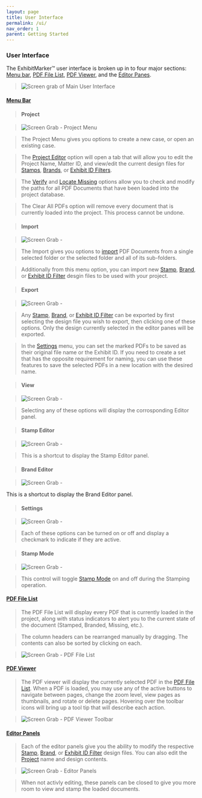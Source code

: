 ```yaml
---
layout: page
title: User Interface
permalink: /ui/
nav_order: 1
parent: Getting Started
---
```


###  User Interface 

The ExhibitMarker&trade; user interface is broken up in to four major sections: [Menu bar](#menu-bar), [PDF File List](#pdf-file-list), [PDF Viewer](#pdf-viewer), and the [Editor Panes](#editor-panes).

> ![Screen grab of Main User Interface](../../assets/user_interface_assets/UserInterface_05_InitialView.png)

#### __<u>Menu Bar</u>__

> #### __Project__

> ![Screen Grab - Project Menu](../../assets/user_interface_assets/UserInterface_Menu_01_Project.png)

> The Project Menu gives you options to create a new case, or open an existing case.

> The [Project Editor](../project_editor.markdown) option will open a tab that will allow you to edit the Project Name, Matter ID, and view/edit the current design files for [Stamps](../stamping/stamping.markdown), [Brands](../branding/branding.markdown), or [Exhibit ID Filters](../id_editing/id_editing_manual.markdown).

> The [Verify](../working_with_files/working_with_files_locatingmissing.markdown#verify-file-locations) and [Locate Missing](../working_with_files/working_with_files_locatingmissing.markdown#locate-missing-files) options allow you to check and modify the paths for all PDF Documents that have been loaded into the project database.

> The Clear All PDFs option will remove every document that is currently loaded into the project.  This process cannot be undone.

> #### __Import__

> ![Screen Grab - ](../../assets/user_interface_assets/UserInterface_Menu_02_Import.png)

> The Import gives you options to [import](../working_with_files/working_with_files_adding.markdown#folder-selection) PDF Documents from a single selected folder or the selected folder and all of its sub-folders.

> Additionally from this menu option, you can import new [Stamp](../stamping/stamping.markdown), [Brand](../branding/branding.markdown), or [Exhibit ID Filter](../id_editing/id_editing_manual.markdown) desgin files to be used with your project.

> #### __Export__

> ![Screen Grab - ](../../assets/user_interface_assets/UserInterface_Menu_03_Export.png)

> Any [Stamp](../stamping/stamping.markdown), [Brand](../branding/branding.markdown), or [Exhibit ID Filter](../id_editing/id_editing_manual.markdown) can be exported by first selecting the design file you wish to export, then clicking one of these options.  Only the design currently selected in the editor panes will be exported.

> In the [Settings](#settings) menu, you can set the marked PDFs to be saved as their original file name or the Exhibit ID.  If you need to create a set that has the opposite requirement for naming, you can use these features to save the selected PDFs in a new location with the desired name.

> #### __View__

> ![Screen Grab - ](../../assets/user_interface_assets/UserInterface_Menu_04_View.png)

>  Selecting any of these options will display the corrosponding Editor panel.

> #### __Stamp Editor__

> ![Screen Grab - ](../../assets/user_interface_assets/UserInterface_Menu_05_StampEditor.png)

>  This is a shortcut to display the Stamp Editor panel.

> #### __Brand Editor__

> ![Screen Grab - ](../../assets/user_interface_assets/UserInterface_Menu_06_BrandEditor.png)

This is a shortcut to display the Brand Editor panel.

> #### __Settings__

> ![Screen Grab - ](../../assets/user_interface_assets/UserInterface_Menu_07_Settings.png)

>  Each of these options can be turned on or off and display a checkmark to indicate if they are active.

> #### __Stamp Mode__

> ![Screen Grab - ](../../assets/user_interface_assets/UserInterface_Menu_08_StampMode.png)

>  This control will toggle [Stamp Mode](../stamping/stamping_process.markdown#enter-stamp-mode) on and off during the Stamping operation.

#### __<u>PDF File List</u>__

>  The PDF File List will display every PDF that is currently loaded in the project, along with status indicators to alert you to the current state of the document (Stamped, Branded, Missing, etc.).

> The column headers can be rearranged manually by dragging.  The contents can also be sorted by clicking on each.

> ![Screen Grab - PDF File List](../../assets/user_interface_assets/userInterface_11_pdfFileList.png)

#### __<u>PDF Viewer</u>__

> The PDF viewer will display the currently selected PDF in the [PDF File List](#pdf-file-list).  When a PDF is loaded, you may use any of the active buttons to navigate between pages, change the zoom level, view pages as thumbnails, and rotate or delete pages.  Hovering over the toolbar icons will bring up a tool tip that will describe each action.

> ![Screen Grab - PDF Viewer Toolbar](../../assets/user_interface_assets/userInterface_12_pdfViewer.png)

#### __<u>Editor Panels</u>__

> Each of the editor panels give you the ability to modify the respective [Stamp](../stamping/stamping.markdown), [Brand](../branding/branding.markdown), or [Exhibit ID Filter](../id_editing/id_editing_manual.markdown) design files.  You can also edit the [Project](../project_editor.markdown) name and design contents.

> ![Screen Grab - Editor Panels](../../assets/user_interface_assets/userInterface_13_editorPanels.png)

> When not activly editing, these panels can be closed to give you more room to view and stamp the loaded documents.